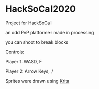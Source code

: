 # HackSoCal2020
Project for HackSoCal

an odd PvP platformer made in processing

you can shoot to break blocks 

Controls:

Player 1:
  WASD, F

Player 2:
  Arrow Keys, /

Sprites were drawn using [Krita](https://krita.org/ "Krita's Home Page")
